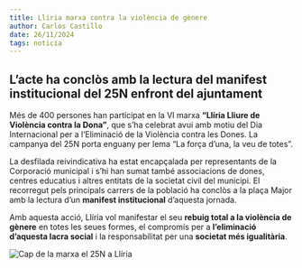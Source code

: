 ```yaml
---
title: Lliria marxa contra la violència de gènere
author: Carlos Castillo
date: 26/11/2024
tags: noticia
---
```


## L’acte ha conclòs amb la lectura del manifest institucional del 25N enfront del ajuntament

Més de 400 persones han participat en la VI marxa **“Llíria Lliure de Violència contra la Dona”**, que s’ha celebrat avui amb motiu del Dia Internacional per a l’Eliminació de la Violència contra les Dones. La campanya del 25N porta enguany per lema “La força d’una, la veu de totes”.

La desfilada reivindicativa ha estat encapçalada per representants de la Corporació municipal i s’hi han sumat també associacions de dones, centres educatius i altres entitats de la societat civil del municipi. El recorregut pels principals carrers de la població ha conclòs a la plaça Major amb la lectura d’un **manifest institucional** d’aquesta jornada.

Amb aquesta acció, Llíria vol manifestar el seu **rebuig total a la violència de gènere** en totes les seues formes, el compromís per a **l’eliminació d’aquesta lacra social** i la responsabilitat per una **societat més igualitària**.


![Cap de la marxa el 25N a Llíria](/assets/continguts/recursos/20241126-marxa-25N.jpg "Cap de la marxa")






